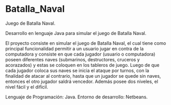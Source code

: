 # Batalla_Naval

Juego de Batalla Naval.

Desarrollo en lenguaje Java para simular el juego de Batalla Naval.

El proyecto consiste en simular el juego de Batalla Naval, el cual tiene como principal funcionalidad permitir a un usuario jugar en contra de la computadora y consiste en que cada jugador (usuario o computadora) poseen diferentes naves (submarinos, destructores, cruceros y acorazados) y estas se coloquen en los tableros de juego. Luego de que cada jugador coloca sus naves se inicia el ataque por turnos, con la finalidad de atacar al contrario, hasta que un jugador se quede sin naves, entonces el otro jugador saldrá vencedor. Además posee dos niveles, el nivel fácil y el difícil.

Lenguaje de Programación: Java.
Entorno de desarrollo: Netbeans.
